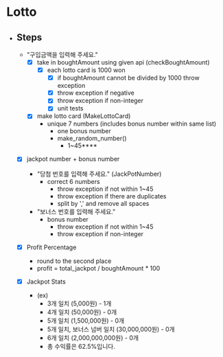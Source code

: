 # Lotto 
- ## Steps
  - "구입금액을 입력해 주세요."
    - [x] take in boughtAmount using given api (checkBoughtAmount)
      - [x] each lotto card is 1000 won
        - [x] if boughtAmount cannot be divided by 1000 throw exception
        - [x] throw exception if negative
        - [x] throw exception if non-integer
        - [x] unit tests
    - [x] make lotto card (MakeLottoCard)
      - unique 7 numbers (includes bonus number within same list)
        - one bonus number
        - make_random_number()
            - 1~45****
  - [x] jackpot number + bonus number
    - "당첨 번호를 입력해 주세요." (JackPotNumber)
      - correct 6 numbers
        - throw exception if not within 1~45
        - throw exception if there are duplicates
        - split by ',' and remove all spaces
    - "보너스 번호를 입력해 주세요."
      - bonus number
        - throw exception if not within 1~45
        - throw exception if non-integer

  - [x] Profit Percentage
    - round to the second place
    -  profit = total_jackpot / boughtAmount * 100
  - [x] Jackpot Stats
    - (ex)
      -  3개 일치 (5,000원) - 1개
      -  4개 일치 (50,000원) - 0개
      -  5개 일치 (1,500,000원) - 0개
      -  5개 일치, 보너스 넘버 일치 (30,000,000원) - 0개
      -  6개 일치 (2,000,000,000원) - 0개
      -  총 수익률은 62.5%입니다.

